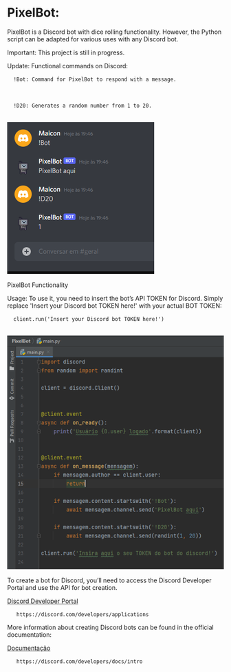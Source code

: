# PixelBot:

PixelBot is a Discord bot with dice rolling functionality. However, the Python script can be adapted for various uses with any Discord bot.

Important: This project is still in progress.

Update: Functional commands on Discord:

 <p>
  
      !Bot: Command for PixelBot to respond with a message.
      
 <br>
  
      !D20: Generates a random number from 1 to 20.
 
 <br>
 <img src=https://github.com/maiconwa/PixelBot/blob/main/imagens/funcionamento.PNG?raw=true>
 <br>
 
 </p>
 PixelBot Functionality
 <p>
 Usage: To use it, you need to insert the bot’s API TOKEN for Discord. Simply replace 'Insert your Discord bot TOKEN here!' with your actual BOT TOKEN:
      
      client.run('Insert your Discord bot TOKEN here!')
 
 <br>
 <img src=https://github.com/maiconwa/PixelBot/blob/main/imagens/tokenpath.PNG?raw=true>
 <br>
 </p>
 <p>
 To create a bot for Discord, you’ll need to access the Discord Developer Portal and use the API for bot creation. 
 
 [Discord Developer Portal](https://discord.com/developers/applications)
        
       https://discord.com/developers/applications
 
More information about creating Discord bots can be found in the official documentation:
 
 [Documentação](https://discord.com/developers/docs/intro)
 
       https://discord.com/developers/docs/intro
 </p>
